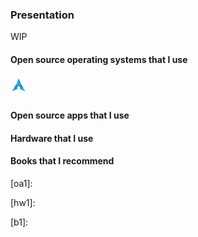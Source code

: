 ### Presentation
WIP

<!-- SHIELDS -->
<!-- http://shields.io -->

#### Open source operating systems that I use
[<img align="left" alt="Arch Linux" width="26px" src="./icons/arch.svg" style="padding-right:10px;" />][os1]

<br />
<br />

#### Open source apps that I use

#### Hardware that I use

#### Books that I recommend

<!-- Bibliography -->

<!-- Operating systems -->
[os1]: https://archlinux.org/

<!-- Apps -->
[oa1]: 

<!-- Hardware -->
[hw1]: 

<!-- Books -->
[b1]: 
 
<!--
**PerilousBooklet/PerilousBooklet** is a ✨ _special_ ✨ repository because its `README.md` (this file) appears on your GitHub profile.

Here are some ideas to get you started:

- 🔭 I’m currently working on ...
- 🌱 I’m currently learning ...
- 👯 I’m looking to collaborate on ...
- 🤔 I’m looking for help with ...
- 💬 Ask me about ...
- 📫 How to reach me: ...
- 😄 Pronouns: ...
- ⚡ Fun fact: ...
-->
